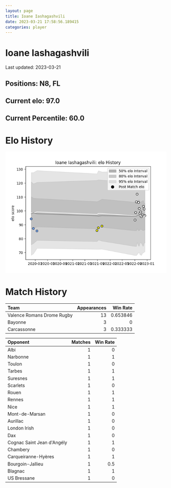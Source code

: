 ```yaml
---  
layout: page  
title: Ioane Iashagashvili  
date: 2023-03-21 17:58:56.189415  
categories: player  
---
```

# Ioane Iashagashvili


Last updated: 2023-03-21
## Positions: N8, FL

## Current elo: 97.0

## Current Percentile: 60.0

# Elo History


![elo history](history_IoaneIashagashvili.png)
# Match History


| Team                       |   Appearances |   Win Rate |
|:---------------------------|--------------:|-----------:|
| Valence Romans Drome Rugby |            13 |   0.653846 |
| Bayonne                    |             3 |   0        |
| Carcassonne                |             3 |   0.333333 |

| Opponent                   |   Matches |   Win Rate |
|:---------------------------|----------:|-----------:|
| Albi                       |         1 |        0   |
| Narbonne                   |         1 |        1   |
| Toulon                     |         1 |        0   |
| Tarbes                     |         1 |        1   |
| Suresnes                   |         1 |        1   |
| Scarlets                   |         1 |        0   |
| Rouen                      |         1 |        1   |
| Rennes                     |         1 |        1   |
| Nice                       |         1 |        1   |
| Mont-de-Marsan             |         1 |        0   |
| Aurillac                   |         1 |        0   |
| London Irish               |         1 |        0   |
| Dax                        |         1 |        0   |
| Cognac Saint Jean d'Angély |         1 |        1   |
| Chambery                   |         1 |        0   |
| Carqueiranne-Hyères        |         1 |        1   |
| Bourgoin-Jallieu           |         1 |        0.5 |
| Blagnac                    |         1 |        1   |
| US Bressane                |         1 |        0   |